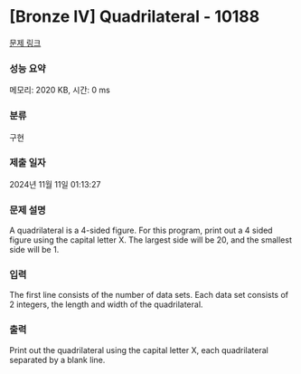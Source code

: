 # [Bronze IV] Quadrilateral - 10188 

[문제 링크](https://www.acmicpc.net/problem/10188) 

### 성능 요약

메모리: 2020 KB, 시간: 0 ms

### 분류

구현

### 제출 일자

2024년 11월 11일 01:13:27

### 문제 설명

<p>A quadrilateral is a 4-sided figure. For this program, print out a 4 sided figure using the capital letter X. The largest side will be 20, and the smallest side will be 1.</p>

### 입력 

 <p>The first line consists of the number of data sets. Each data set consists of 2 integers, the length and width of the quadrilateral.</p>

### 출력 

 <p>Print out the quadrilateral using the capital letter X, each quadrilateral separated by a blank line.</p>

